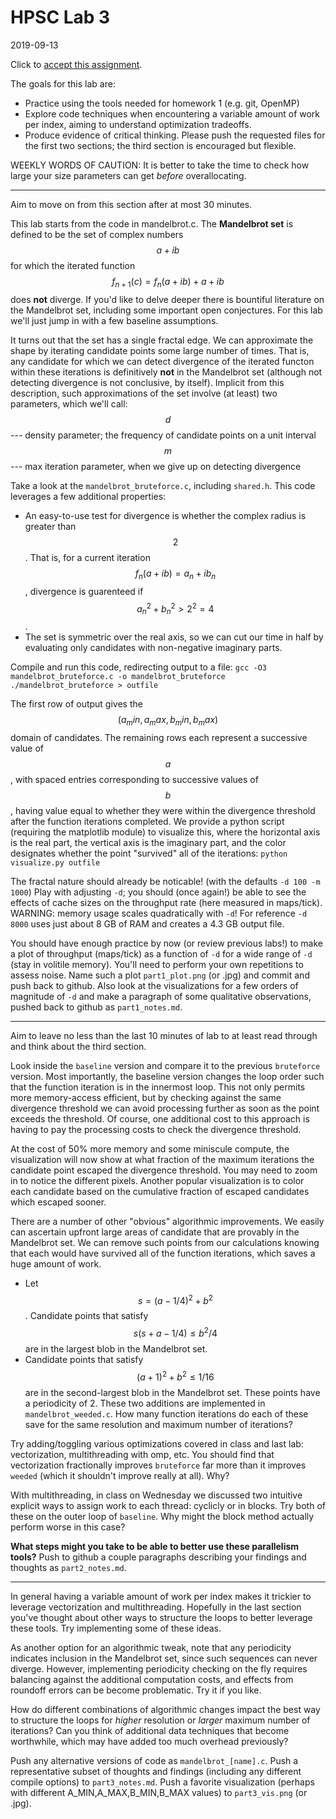 # HPSC Lab 3
2019-09-13

Click to [accept this assignment](https://classroom.github.com/a/pla4omKL).

The goals for this lab are:
* Practice using the tools needed for homework 1 (e.g. git, OpenMP)
* Explore code techniques when encountering a variable amount of work per index, aiming to understand optimization tradeoffs.
* Produce evidence of critical thinking.  Please push the requested files for the first two sections; the third section is encouraged but flexible.

WEEKLY WORDS OF CAUTION:
It is better to take the time to check how large your size parameters can get *before* overallocating.

-----

Aim to move on from this section after at most 30 minutes.

This lab starts from the code in mandelbrot.c.  The **Mandelbrot set** is defined to be the set of complex numbers $$a+ib$$ for which the iterated function $$f_{n+1}(c) = f_n(a+ib) + a + ib$$ does **not** diverge.  If you'd like to delve deeper there is bountiful literature on the Mandelbrot set, including some important open conjectures.  For this lab we'll just jump in with a few baseline assumptions.

It turns out that the set has a single fractal edge.  We can approximate the shape by iterating candidate points some large number of times.  That is, any candidate for which we can detect divergence of the iterated functon within these iterations is definitively **not** in the Mandelbrot set (although not detecting divergence is not conclusive, by itself).  Implicit from this description, such approximations of the set involve (at least) two parameters, which we'll call:
$$d$$ --- density parameter; the frequency of candidate points on a unit interval
$$m$$ --- max iteration parameter, when we give up on detecting divergence

Take a look at the ```mandelbrot_bruteforce.c```, including ```shared.h```.  This code leverages a few additional properties:
* An easy-to-use test for divergence is whether the complex radius is greater than $$2$$.  That is, for a current iteration $$f_n(a+ib) = a_n+ib_n$$, divergence is guarenteed if $$a_n^2 + b_n^2 > 2^2 = 4$$.
* The set is symmetric over the real axis, so we can cut our time in half by evaluating only candidates with non-negative imaginary parts.

Compile and run this code, redirecting output to a file:
```gcc -O3 mandelbrot_bruteforce.c -o mandelbrot_bruteforce```
```./mandelbrot_bruteforce > outfile```

The first row of output gives the $$(a_min,a_max,b_min,b_max)$$ domain of candidates.  The remaining rows each represent a successive value of $$a$$, with spaced entries corresponding to successive values of $$b$$, having value equal to whether they were within the divergence threshold after the function iterations completed.  We provide a python script (requiring the matplotlib module) to visualize this, where the horizontal axis is the real part, the vertical axis is the imaginary part, and the color designates whether the point "survived" all of the iterations:
```python visualize.py outfile```

The fractal nature should already be noticable! (with the defaults ```-d 100 -m 1000```)  Play with adjusting ```-d```; you should (once again!) be able to see the effects of cache sizes on the throughput rate (here measured in maps/tick).  WARNING: memory usage scales quadratically with ```-d```!  For reference ```-d 8000``` uses just about 8 GB of RAM and creates a 4.3 GB output file.

You should have enough practice by now (or review previous labs!) to make a plot of throughput (maps/tick) as a function of ```-d``` for a wide range of ```-d``` (stay in volitile memory).  You'll need to perform your own repetitions to assess noise.  Name such a plot ```part1_plot.png``` (or .jpg) and commit and push back to github.  Also look at the visualizations for a few orders of magnitude of ```-d``` and make a paragraph of some qualitative observations, pushed back to github as ```part1_notes.md```.

-----

Aim to leave no less than the last 10 minutes of lab to at least read through and think about the third section.

Look inside the ```baseline``` version and compare it to the previous ```bruteforce``` version.  Most importantly, the baseline version changes the loop order such that the function iteration is in the innermost loop.  This not only permits more memory-access efficient, but by checking against the same divergence threshold we can avoid processing further as soon as the point exceeds the threshold.  Of course, one additional cost to this approach is having to pay the processing costs to check the divergence threshold.

At the cost of 50% more memory and some miniscule compute, the visualization will now show at what fraction of the maximum iterations the candidate point escaped the divergence threshold.  You may need to zoom in to notice the different pixels.  Another popular visualization is to color each candidate based on the cumulative fraction of escaped candidates which escaped sooner.

There are a number of other "obvious" algorithmic improvements.  We easily can ascertain upfront large areas of candidate that are provably in the Mandelbrot set.  We can remove such points from our calculations knowing that each would have survived all of the function iterations, which saves a huge amount of work.
* Let $$s = (a-1/4)^2+b^2$$.  Candidate points that satisfy $$s(s+a-1/4) \le b^2/4$$ are in the largest blob in the Mandelbrot set.
* Candidate points that satisfy $$(a+1)^2+b^2 \le 1/16$$ are in the second-largest blob in the Mandelbrot set.  These points have a periodicity of 2.
These two additions are implemented in ```mandelbrot_weeded.c```.  How many function iterations do each of these save for the same resolution and maximum number of iterations?

Try adding/toggling various optimizations covered in class and last lab: vectorization, multithreading with omp, etc.  You should find that vectorization fractionally improves ```bruteforce``` far more than it improves  ```weeded``` (which it shouldn't improve really at all).  Why?

With multithreading, in class on Wednesday we discussed two intuitive explicit ways to assign work to each thread: cyclicly or in blocks.  Try both of these on the outer loop of ```baseline```.  Why might the block method actually perform worse in this case?

**What steps might you take to be able to better use these parallelism tools?**  Push to github a couple paragraphs describing your findings and thoughts as ```part2_notes.md```.

-----

In general having a variable amount of work per index makes it trickier to leverage vectorization and multithreading.  Hopefully in the last section you've thought about other ways to structure the loops to better leverage these tools.  Try implementing some of these ideas.

As another option for an algorithmic tweak, note that any periodicity indicates inclusion in the Mandelbrot set, since such sequences can never diverge.  However, implementing periodicity checking on the fly requires balancing against the additional computation costs, and effects from roundoff errors can be become problematic.  Try it if you like.

How do different combinations of algorithmic changes impact the best way to structure the loops for *higher* resolution or *larger* maximum number of iterations?   Can you think of additional data techniques that become worthwhile, which may have added too much overhead previously?

Push any alternative versions of code as ```mandelbrot_[name].c```.  Push a representative subset of thoughts and findings (including any different compile options) to ```part3_notes.md```.  Push a favorite visualization (perhaps with different A_MIN,A_MAX,B_MIN,B_MAX values) to ```part3_vis.png``` (or .jpg).